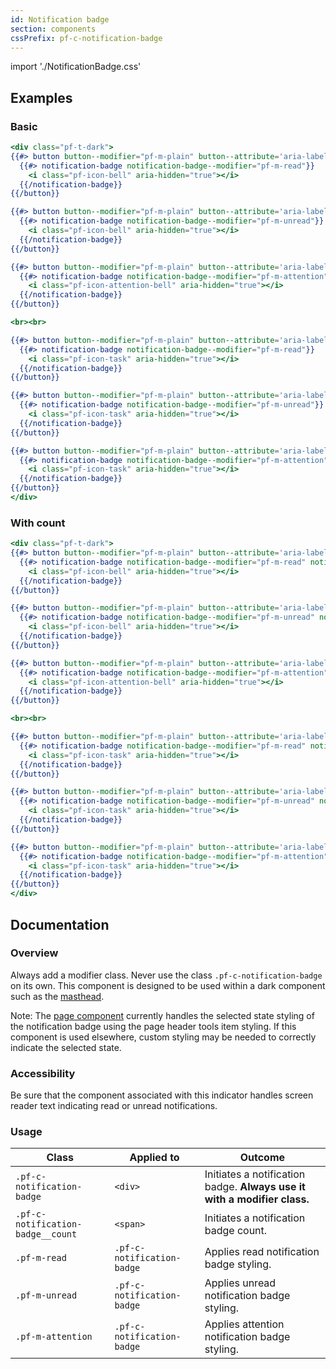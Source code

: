 ```yaml
---
id: Notification badge
section: components
cssPrefix: pf-c-notification-badge
---
```


import './NotificationBadge.css'

## Examples

### Basic

```hbs
<div class="pf-t-dark">
{{#> button button--modifier="pf-m-plain" button--attribute='aria-label="Notifications"'}}
  {{#> notification-badge notification-badge--modifier="pf-m-read"}}
    <i class="pf-icon-bell" aria-hidden="true"></i>
  {{/notification-badge}}
{{/button}}

{{#> button button--modifier="pf-m-plain" button--attribute='aria-label="Unread notifications"'}}
  {{#> notification-badge notification-badge--modifier="pf-m-unread"}}
    <i class="pf-icon-bell" aria-hidden="true"></i>
  {{/notification-badge}}
{{/button}}

{{#> button button--modifier="pf-m-plain" button--attribute='aria-label="Attention notifications"'}}
  {{#> notification-badge notification-badge--modifier="pf-m-attention"}}
    <i class="pf-icon-attention-bell" aria-hidden="true"></i>
  {{/notification-badge}}
{{/button}}

<br><br>

{{#> button button--modifier="pf-m-plain" button--attribute='aria-label="Tasks"'}}
  {{#> notification-badge notification-badge--modifier="pf-m-read"}}
    <i class="pf-icon-task" aria-hidden="true"></i>
  {{/notification-badge}}
{{/button}}

{{#> button button--modifier="pf-m-plain" button--attribute='aria-label="Unread tasks"'}}
  {{#> notification-badge notification-badge--modifier="pf-m-unread"}}
    <i class="pf-icon-task" aria-hidden="true"></i>
  {{/notification-badge}}
{{/button}}

{{#> button button--modifier="pf-m-plain" button--attribute='aria-label="Attention tasks"'}}
  {{#> notification-badge notification-badge--modifier="pf-m-attention"}}
    <i class="pf-icon-task" aria-hidden="true"></i>
  {{/notification-badge}}
{{/button}}
</div>
```

### With count

```hbs
<div class="pf-t-dark">
{{#> button button--modifier="pf-m-plain" button--attribute='aria-label="Notifications"'}}
  {{#> notification-badge notification-badge--modifier="pf-m-read" notification-badge--count="24"}}
    <i class="pf-icon-bell" aria-hidden="true"></i>
  {{/notification-badge}}
{{/button}}

{{#> button button--modifier="pf-m-plain" button--attribute='aria-label="Unread notifications"'}}
  {{#> notification-badge notification-badge--modifier="pf-m-unread" notification-badge--count="25"}}
    <i class="pf-icon-bell" aria-hidden="true"></i>
  {{/notification-badge}}
{{/button}}

{{#> button button--modifier="pf-m-plain" button--attribute='aria-label="Attention notifications"'}}
  {{#> notification-badge notification-badge--modifier="pf-m-attention" notification-badge--count="26"}}
    <i class="pf-icon-attention-bell" aria-hidden="true"></i>
  {{/notification-badge}}
{{/button}}

<br><br>

{{#> button button--modifier="pf-m-plain" button--attribute='aria-label="Tasks"'}}
  {{#> notification-badge notification-badge--modifier="pf-m-read" notification-badge--count="24"}}
    <i class="pf-icon-task" aria-hidden="true"></i>
  {{/notification-badge}}
{{/button}}

{{#> button button--modifier="pf-m-plain" button--attribute='aria-label="Unread tasks"'}}
  {{#> notification-badge notification-badge--modifier="pf-m-unread" notification-badge--count="25"}}
    <i class="pf-icon-task" aria-hidden="true"></i>
  {{/notification-badge}}
{{/button}}

{{#> button button--modifier="pf-m-plain" button--attribute='aria-label="Attention tasks"'}}
  {{#> notification-badge notification-badge--modifier="pf-m-attention" notification-badge--count="26"}}
    <i class="pf-icon-task" aria-hidden="true"></i>
  {{/notification-badge}}
{{/button}}
</div>
```

## Documentation

### Overview

Always add a modifier class. Never use the class `.pf-c-notification-badge` on its own. This component is designed to be used within a dark component such as the [masthead](/components/masthead).

Note: The [page component](/components/page) currently handles the selected state styling of the notification badge using the page header tools item styling. If this component is used elsewhere, custom styling may be needed to correctly indicate the selected state.

### Accessibility

Be sure that the component associated with this indicator handles screen reader text indicating read or unread notifications.

### Usage

| Class | Applied to | Outcome |
| -- | -- | -- |
| `.pf-c-notification-badge` | `<div>` |  Initiates a notification badge. **Always use it with a modifier class.** |
| `.pf-c-notification-badge__count` | `<span>` |  Initiates a notification badge count. |
| `.pf-m-read` | `.pf-c-notification-badge` |  Applies read notification badge styling. |
| `.pf-m-unread` | `.pf-c-notification-badge` |  Applies unread notification badge styling. |
| `.pf-m-attention` | `.pf-c-notification-badge` |  Applies attention notification badge styling. |
